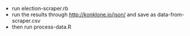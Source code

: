 * run election-scraper.rb
* run the results through http://konklone.io/json/ and save as data-from-scraper.csv
* then run process-data.R
